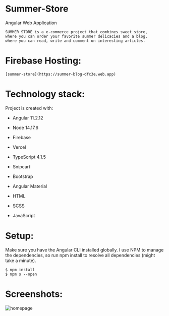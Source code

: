 # Summer-Store

Angular Web Application

    SUMMER STORE is a e-commerce project that combines sweet store, 
    where you can order your favorite summer delicacies and a blog, 
    where you can read, write and comment on interesting articles.
    
# Firebase Hosting:     
    
    [summer-store](https://summer-blog-dfc3e.web.app)


# Technology stack:

Project is created with:

- Angular  11.2.12

- Node 14.17.6 

- Firebase

- Vercel

- TypeScript  4.1.5

- Snipcart

- Bootstrap
    
- Angular Material
    
- HTML
    
- SCSS
    
- JavaScript
    
    
# Setup:

  Make sure you have the Angular CLI installed globally. 
  I use NPM to manage the dependencies, so run npm install 
  to resolve all dependencies (might take a minute).
  
    $ npm install
    $ npm s --open

# Screenshots:

![homepage](https://user-images.githubusercontent.com/84331691/162882525-2805fa35-15b8-4fa0-a610-d02230b00113.jpg)


